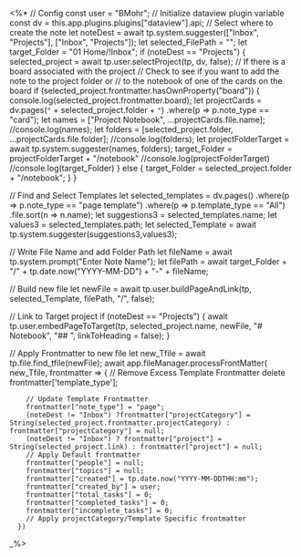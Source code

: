 <%*
// Config
const user = "BMohr";
// Initialize dataview plugin variable
const dv = this.app.plugins.plugins["dataview"].api;
// Select where to create the note
let noteDest = await tp.system.suggester(["Inbox", "Projects"], ["Inbox", "Projects"]);
let selected_FilePath = "";
let target_Folder = "01 Home/!Inbox";
if (noteDest == "Projects") {
selected_project = await tp.user.selectProject(tp, dv, false);
// If there is a board associated with the project
// Check to see if you want to add the note to the project folder or
// to the notebook of one of the cards on the board
if (selected_project.frontmatter.hasOwnProperty("board")) {
console.log(selected_project.frontmatter.board);
let projectCards = dv.pages(`"` + selected_project.folder + `"`)
	.where(p => p.note_type == "card");
let names = ["Project Notebook", ...projectCards.file.name];
//console.log(names);
let folders = [selected_project.folder, ...projectCards.file.folder];
//console.log(folders);
let projectFolderTarget = await tp.system.suggester(names, folders);
target_Folder = projectFolderTarget + "/notebook"
//console.log(projectFolderTarget)
//console.log(target_Folder)
} else {
target_Folder = selected_project.folder + "/notebook";
}
} 

// Find and Select Templates
let selected_templates = dv.pages()
	.where(p => p.note_type == "page template")
	.where(p => p.template_type == "All")
	.file.sort(n => n.name);
let suggestions3 = selected_templates.name;
let values3 = selected_templates.path;
let selected_Template = await tp.system.suggester(suggestions3,values3);	

// Write File Name and add Folder Path
let fileName = await tp.system.prompt("Enter Note Name");
let filePath = await target_Folder + "/" + tp.date.now("YYYY-MM-DD") + "-" + fileName;

// Build new file
let newFile = await tp.user.buildPageAndLink(tp, selected_Template, filePath, "/", false); 

// Link to Target project
if (noteDest == "Projects") {
await tp.user.embedPageToTarget(tp, selected_project.name, newFile, "# Notebook", "## ", linkToHeading = false);
}

// Apply Frontmatter to new file
let new_Tfile = await tp.file.find_tfile(newFile);
await app.fileManager.processFrontMatter(
      new_Tfile,
      frontmatter => {
		// Remove Excess Template Frontmatter
		delete frontmatter['template_type'];

		// Update Template Frontmatter
		frontmatter["note_type"] = "page";
		(noteDest != "Inbox") ?frontmatter["projectCategory"] = String(selected_project.frontmatter.projectCategory) : frontmatter["projectCategory"] = null;
		(noteDest != "Inbox") ? frontmatter["project"] = String(selected_project.link) : frontmatter["project"] = null;
        // Apply Default frontmatter
		frontmatter["people"] = null;
        frontmatter["topics"] = null;
        frontmatter["created"] = tp.date.now("YYYY-MM-DDTHH:mm");
        frontmatter["created_by"] = user; 
        frontmatter["total_tasks"] = 0;
        frontmatter["completed_tasks"] = 0;
        frontmatter["incomplete_tasks"] = 0;
        // Apply projectCategory/Template Specific frontmatter
      })
_%>

